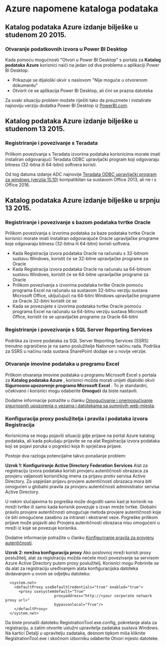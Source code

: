 <properties
   pageTitle="Azure katalog podataka napomene | Microsoft Azure"
   description="Napomene za Azure kataloga podataka."
   services="data-catalog"
   documentationCenter=""
   authors="steelanddata"
   manager="NA"
   editor=""
   tags=""/>
<tags
   ms.service="data-catalog"
   ms.devlang="NA"
   ms.topic="article"
   ms.tgt_pltfrm="NA"
   ms.workload="data-catalog"
   ms.date="09/21/2016"
   ms.author="maroche"/>

# <a name="azure-data-catalog-release-notes"></a>Azure napomene kataloga podataka

## <a name="notes-for-the-november-20-2015-release-of-azure-data-catalog"></a>Katalog podataka Azure izdanje bilješke u studenom 20 2015.

### <a name="opening-data-sources-in-power-bi-desktop"></a>Otvaranje podatkovnih izvora u Power BI Desktop

Kada pomoću mogućnosti "Otvori u Power BI Desktop" s portala za **Katalog podataka Azure** korisnici naići na jedan od dva problema u aplikaciji Power BI Desktop:

- Prikazuje se dijaloški okvir s naslovom "Nije moguće u otvorenom dokumentu"
- Otvorit će se aplikacija Power BI Desktop, ali čini se prazna datoteka

Za svaki situaciju problem možete riješiti tako da preuzmete i instalirate najnoviju verziju dodatka Power BI Desktop iz [PowerBI.com](https://powerbi.com).

## <a name="notes-for-the-november-13-2015-release-of-azure-data-catalog"></a>Katalog podataka Azure izdanje bilješke u studenom 13 2015.

### <a name="registering-and-connecting-to-teradata"></a>Registriranje i povezivanje s Teradata

Prilikom povezivanja s Teradata izvorima podataka korisnicima morate imati instaliran odgovarajući Teradata ODBC upravljački program koji odgovaraju bitness (32-bitna ili 64-bitni) softvera koristi.

Od tog datuma izdanje ADC najnovije [Teradata ODBC upravljački program za windows (verzija 15.10)](http://downloads.teradata.com/download/connectivity/odbc-driver/windows) kompatibilan sa sustavom Office 2013, ali ne i s Office 2016.

## <a name="notes-for-the-july-13-2015-release-of-azure-data-catalog"></a>Katalog podataka Azure izdanje bilješke u srpnju 13 2015.

### <a name="registering-and-connecting-to-oracle-database"></a>Registriranje i povezivanje s bazom podataka tvrtke Oracle

Prilikom povezivanja s izvorima podataka za baze podataka tvrtke Oracle korisnici morate imati instaliran odgovarajuće Oracle upravljačke programe koje odgovaraju bitness (32-bitna ili 64-bitni) koristi softvera.

-   Kada Registracija izvora podataka Oracle na računalu s 32-bitnom sustavu Windows, koristit će se 32-bitne upravljačke programe za Oracle
-   Kada Registracija izvora podataka Oracle na računalu sa 64-bitnom sustavu Windows, koristit će se 64-bitne upravljačke programe za Oracle
-   Prilikom povezivanja s izvorima podataka tvrtke Oracle pomoću programa Excel na računalu sa sustavom 32-bitnu verziju sustava Microsoft Office, uključujući na 64-bitni Windows upravljačke programe za Oracle 32-bitni koristit će se
-   Kada se povezujete s izvorima podataka tvrtke Oracle pomoću programa Excel na računalu sa 64-bitnu verziju sustava Microsoft Office, koristit će se upravljačke programe za Oracle 64-bitni

### <a name="registering-and-connecting-to-sql-server-reporting-services"></a>Registriranje i povezivanje s SQL Server Reporting Services

Podrška za izvore podataka za SQL Server Reporting Services (SSRS) trenutno ograničeno je na samo poslužitelje Nativnom načinu rada. Podrška za SSRS u načinu rada sustava SharePoint dodaje se u novije verzije.

### <a name="opening-data-assets-in-excel"></a>Otvaranje imovine podataka u programu Excel

Prilikom otvaranja imovine podataka u programu Microsoft Excel s portala za **Katalog podataka Azure** , korisnici možda morati unijeti dijaloški okvir **Sigurnosno upozorenje programa Microsoft Excel** . To je standardni, očekivano i korisnici mogu odaberite **Omogući** da biste nastavili.

Dodatne informacije potražite u članku [Omogućivanje i onemogućivanje sigurnosnih upozorenja o vezama i datotekama sa sumnjivih web-mjesta](https://support.office.com/article/Enable-or-disable-security-alerts-about-links-and-files-from-suspicious-websites-A1AC6AE9-5C4A-4EB3-B3F8-143336039BBE).

### <a name="proxy-and-policy-configuration-and-data-source-registration"></a>Konfiguracija proxy poslužitelja i pravila i podataka izvora Registracija

Korisnicima se mogu pojaviti situaciji gdje prijave na portal Azure katalog podataka, ali kada pokušaju prijavite se na alat Registracija izvora podataka koji se pojavi poruka o pogrešci koja ih sprječava prijave.

Postoje dva razloga potencijalne takvo ponašanje problem:

**Uzrok 1: Konfiguriranje Active Directory Federation Services** Alat za registraciju izvora podataka koristi provjeru autentičnosti obrazaca za provjeru valjanosti korisničkog imena za prijavu protiv servisa Active Directory. Za uspješan prijavu provjere autentičnosti obrazaca mora biti omogućen u globalni pravila za provjeru autentičnosti administrator servisa Active Directory.

U nekim slučajevima to pogreška može dogoditi samo kad je korisnik na mreži tvrtke ili samo kada korisnik povezuje s izvan mreže tvrtke. Globalni pravilo provjere autentičnosti omogućuje metoda provjere autentičnosti koje će biti omogućene zasebno za intranet i ekstranet veze. Pogreške prilikom prijave može pojaviti ako Provjera autentičnosti obrazaca nisu omogućeni u mreži iz koje se povezuje korisnika.

Dodatne informacije potražite u članku [Konfiguriranje pravila za provjeru autentičnosti](https://technet.microsoft.com/library/dn486781.aspx).

**Uzrok 2: mrežna konfiguracija proxy** Ako poslovnoj mreži koristi proxy poslužitelj, alat za registraciju možda nećete moći povezivanje sa servisom Azure Active Directory putem proxy poslužitelj. Korisnici mogu Pobrinite se da alat za registraciju uređivanjem alata konfiguracijska datoteka dodavanjem u ovom se odjeljku datoteku:


      <system.net>
        <defaultProxy useDefaultCredentials="true" enabled="true">
          <proxy usesystemdefault="True"
                          proxyaddress="http://<your corporate network proxy url>"
                          bypassonlocal="True"/>
        </defaultProxy>
      </system.net>


Da biste pronašli datoteku RegistrationTool.exe.config, pokretanje alata za registraciju, a zatim otvorite uslužni upravitelja zadataka sustava Windows. Na kartici Detalji u upravitelju zadataka, desnom tipkom miša kliknite RegistrationTool.exe i skočnom izborniku odaberite Otvori mjesto datoteke.

